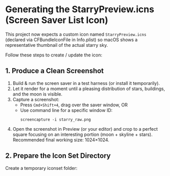 # Generating the StarryPreview.icns (Screen Saver List Icon)

This project now expects a custom icon named `StarryPreview.icns` (declared via CFBundleIconFile in Info.plist) so macOS shows a representative thumbnail of the actual starry sky.

Follow these steps to create / update the icon:

## 1. Produce a Clean Screenshot

1. Build & run the screen saver in a test harness (or install it temporarily).
2. Let it render for a moment until a pleasing distribution of stars, buildings, and the moon is visible.
3. Capture a screenshot:
   - Press `Cmd+Shift+4`, drag over the saver window, OR
   - Use command line for a specific window ID:
     ```
     screencapture -i starry_raw.png
     ```
4. Open the screenshot in Preview (or your editor) and crop to a perfect square focusing on an interesting portion (moon + skyline + stars). Recommended final working size: 1024×1024.

## 2. Prepare the Icon Set Directory

Create a temporary iconset folder:
